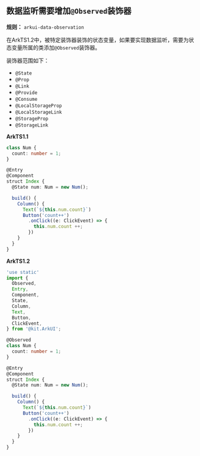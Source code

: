 ## 数据监听需要增加`@Observed`装饰器

**规则：** `arkui-data-observation`

在ArkTS1.2中，被特定装饰器装饰的状态变量，如果要实现数据监听，需要为状态变量所属的类添加`@Observed`装饰器。

装饰器范围如下：

- `@State`
- `@Prop`
- `@Link`
- `@Provide`
- `@Consume`
- `@LocalStorageProp`
- `@LocalStorageLink`
- `@StorageProp`
- `@StorageLink`

**ArkTS1.1**

```typescript
class Num {
  count: number = 1;
}

@Entry
@Component
struct Index {
  @State num: Num = new Num();

  build() {
    Column() {
      Text(`${this.num.count}`)
      Button('count++')
        .onClick((e: ClickEvent) => {
          this.num.count ++;
        })
    }
  }
}
```

**ArkTS1.2**

```typescript
'use static'
import {
  Observed,
  Entry,
  Component,
  State,
  Column,
  Text,
  Button,
  ClickEvent,
} from '@kit.ArkUI';

@Observed
class Num {
  count: number = 1;
}

@Entry
@Component
struct Index {
  @State num: Num = new Num();

  build() {
    Column() {
      Text(`${this.num.count}`)
      Button('count++')
        .onClick((e: ClickEvent) => {
          this.num.count ++;
        })
    }
  }
}
```